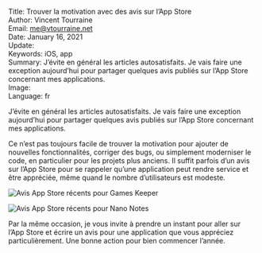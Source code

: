 Title:     Trouver la motivation avec des avis sur l’App Store  
Author:    Vincent Tourraine  
Email:     me@vtourraine.net  
Date:      January 16, 2021  
Update:    
Keywords:  iOS, app  
Summary:   J’évite en général les articles autosatisfaits. Je vais faire une exception aujourd’hui pour partager quelques avis publiés sur l’App Store concernant mes applications.  
Image:     
Language:  fr  


J’évite en général les articles autosatisfaits. Je vais faire une exception aujourd’hui pour partager quelques avis publiés sur l’App Store concernant mes applications.

Ce n’est pas toujours facile de trouver la motivation pour ajouter de nouvelles fonctionnalités, corriger des bugs, ou simplement moderniser le code, en particulier pour les projets plus anciens. Il suffit parfois d’un avis sur l’App Store pour se rappeler qu’une application peut rendre service et être appréciée, même quand le nombre d’utilisateurs est modeste.

![Avis App Store récents pour Games Keeper](/blog/img/2021/avis-app-store/avis-games-keeper.jpg)

![Avis App Store récents pour Nano Notes](/blog/img/2021/avis-app-store/avis-nano-notes.jpg)

Par la même occasion, je vous invite à prendre un instant pour aller sur l’App Store et écrire un avis pour une application que vous appréciez particulièrement. Une bonne action pour bien commencer l’année.
